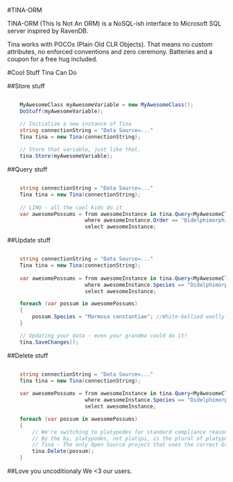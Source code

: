 #TINA-ORM

TINA-ORM (This Is Not An ORM) is a NoSQL-ish interface to Microsoft SQL server inspired by RavenDB.

Tina works with POCOs (Plain Old CLR Objects). That means no custom attributes, no enforced conventions and zero ceremony. Batteries and a coupon for a free hug included.

#Cool Stuff Tina Can Do


##Store stuff
```C#

    MyAwesomeClass myAwesomeVariable = new MyAwesomeClass();
    DoStuff(myAwesomeVariable);

    // Initialize a new instance of Tina
    string connectionString = "Data Source=..."
    Tina tina = new Tina(connectionString);
    
    // Store that variable, just like that.
    tina.Store(myAwesomeVariable);
```

##Query stuff
```C#

    string connectionString = "Data Source=..."
    Tina tina = new Tina(connectionString);
    
    // LINQ - all the cool kids do it
    var awesomePossums = from awesomeInstance in tina.Query<MyAwesomeClass>
                         where awesomeInstance.Order == "Didelphimorphia" // That's Latin for possum
                         select awesomeInstance;
```

##Update stuff
```C#

    string connectionString = "Data Source=..."
    Tina tina = new Tina(connectionString);
    
    var awesomePossums = from awesomeInstance in tina.Query<MyAwesomeClass>
                         where awesomeInstance.Species == "Didelphimorphia"
                         select awesomeInstance;

    foreach (var possum in awesomePossums)
    {
        possum.Species = "Marmosa constantiae"; //White-bellied woolly mouse opossum, the king of Opossums 
    }

    // Updating your data - even your grandma could do it!
    tina.SaveChanges();
```

##Delete stuff
```C#

    string connectionString = "Data Source=..."
    Tina tina = new Tina(connectionString);
    
    var awesomePossums = from awesomeInstance in tina.Query<MyAwesomeClass>
                         where awesomeInstance.Species == "Didelphimorphia"
                         select awesomeInstance;

    foreach (var possum in awesomePossums)
    {
        // We're switching to platypodes for standard compliance reasons...
        // By the by, platypodes, not platipi, is the plural of platypus. 
        // Tina - The only Open Source project that uses the correct Greek plural of platypus©
        tina.Delete(possum);
    }
```

##Love you uncoditionaly
We <3 our users.
